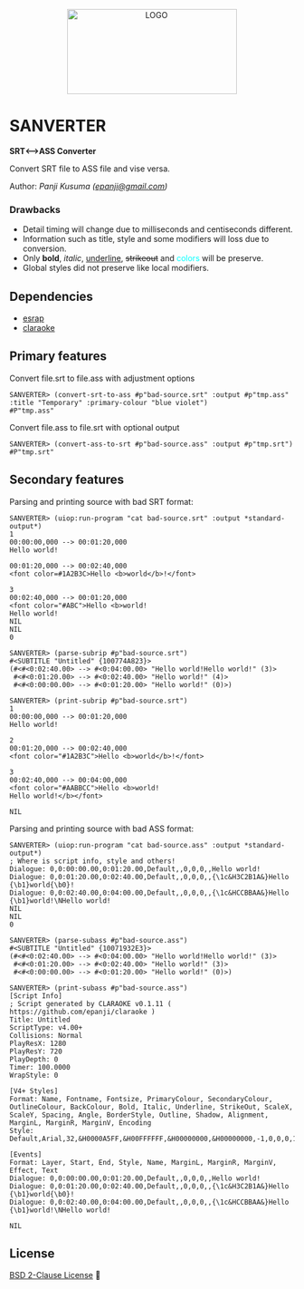 <p align="center">
    <img src="sanverter.png" alt="LOGO" width="300px" height="150px">
</p>

# SANVERTER

**SRT⟷ASS Converter**

Convert SRT file to ASS file and vise versa.

Author: _Panji Kusuma (epanji@gmail.com)_

### Drawbacks

- Detail timing will change due to milliseconds and centiseconds different.
- Information such as title, style and some modifiers will loss due to conversion.
- Only **bold**, *italic*, <u>underline</u>, <s>strikeout</s> and <font color="#00FFFF">colors</font> will be preserve.
- Global styles did not preserve like local modifiers.

## Dependencies

- [esrap](https://github.com/scymtym/esrap)
- [claraoke](https://github.com/epanji/claraoke)

## Primary features

Convert file.srt to file.ass with adjustment options

```
SANVERTER> (convert-srt-to-ass #p"bad-source.srt" :output #p"tmp.ass" :title "Temporary" :primary-colour "blue violet")
#P"tmp.ass"
```
Convert file.ass to file.srt with optional output

```
SANVERTER> (convert-ass-to-srt #p"bad-source.ass" :output #p"tmp.srt")
#P"tmp.srt"
```

## Secondary features

Parsing and printing source with bad SRT format:

```
SANVERTER> (uiop:run-program "cat bad-source.srt" :output *standard-output*)
1
00:00:00,000 --> 00:01:20,000
Hello world!

00:01:20,000 --> 00:02:40,000
<font color=#1A2B3C>Hello <b>world</b>!</font>

3
00:02:40,000 --> 00:01:20,000
<font color="#ABC">Hello <b>world!
Hello world!
NIL
NIL
0

SANVERTER> (parse-subrip #p"bad-source.srt")
#<SUBTITLE "Untitled" {100774A823}>
(#<#<0:02:40.00> --> #<0:04:00.00> "Hello world!Hello world!" (3)>
 #<#<0:01:20.00> --> #<0:02:40.00> "Hello world!" (4)>
 #<#<0:00:00.00> --> #<0:01:20.00> "Hello world!" (0)>)

SANVERTER> (print-subrip #p"bad-source.srt")
1
00:00:00,000 --> 00:01:20,000
Hello world!

2
00:01:20,000 --> 00:02:40,000
<font color="#1A2B3C">Hello <b>world</b>!</font>

3
00:02:40,000 --> 00:04:00,000
<font color="#AABBCC">Hello <b>world!
Hello world!</b></font>

NIL
```

Parsing and printing source with bad ASS format:

```
SANVERTER> (uiop:run-program "cat bad-source.ass" :output *standard-output*)
; Where is script info, style and others!
Dialogue: 0,0:00:00.00,0:01:20.00,Default,,0,0,0,,Hello world!
Dialogue: 0,0:01:20.00,0:02:40.00,Default,,0,0,0,,{\1c&H3C2B1A&}Hello {\b1}world{\b0}!
Dialogue: 0,0:02:40.00,0:04:00.00,Default,,0,0,0,,{\1c&HCCBBAA&}Hello {\b1}world!\NHello world!
NIL
NIL
0

SANVERTER> (parse-subass #p"bad-source.ass")
#<SUBTITLE "Untitled" {10071932E3}>
(#<#<0:02:40.00> --> #<0:04:00.00> "Hello world!Hello world!" (3)>
 #<#<0:01:20.00> --> #<0:02:40.00> "Hello world!" (3)>
 #<#<0:00:00.00> --> #<0:01:20.00> "Hello world!" (0)>)

SANVERTER> (print-subass #p"bad-source.ass")
[Script Info]
; Script generated by CLARAOKE v0.1.11 ( https://github.com/epanji/claraoke )
Title: Untitled
ScriptType: v4.00+
Collisions: Normal
PlayResX: 1280
PlayResY: 720
PlayDepth: 0
Timer: 100.0000
WrapStyle: 0

[V4+ Styles]
Format: Name, Fontname, Fontsize, PrimaryColour, SecondaryColour, OutlineColour, BackColour, Bold, Italic, Underline, StrikeOut, ScaleX, ScaleY, Spacing, Angle, BorderStyle, Outline, Shadow, Alignment, MarginL, MarginR, MarginV, Encoding
Style: Default,Arial,32,&H0000A5FF,&H00FFFFFF,&H00000000,&H00000000,-1,0,0,0,100,100,0,0,1,1,1,2,25,25,72,1

[Events]
Format: Layer, Start, End, Style, Name, MarginL, MarginR, MarginV, Effect, Text
Dialogue: 0,0:00:00.00,0:01:20.00,Default,,0,0,0,,Hello world!
Dialogue: 0,0:01:20.00,0:02:40.00,Default,,0,0,0,,{\1c&H3C2B1A&}Hello {\b1}world{\b0}!
Dialogue: 0,0:02:40.00,0:04:00.00,Default,,0,0,0,,{\1c&HCCBBAA&}Hello {\b1}world!\NHello world!

NIL
```

## License

[BSD 2-Clause License](LICENSE)

